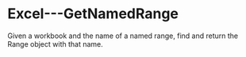 # Excel---GetNamedRange
Given a workbook and the name of a named range, find and return the Range object with that name.
